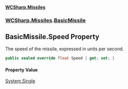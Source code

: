#### [WCSharp.Missiles](README.md 'README')
### [WCSharp.Missiles](WCSharp.Missiles.md 'WCSharp.Missiles').[BasicMissile](WCSharp.Missiles.BasicMissile.md 'WCSharp.Missiles.BasicMissile')

## BasicMissile.Speed Property

The speed of the missile, expressed in units per second.

```csharp
public sealed override float Speed { get; set; }
```

#### Property Value
[System.Single](https://docs.microsoft.com/en-us/dotnet/api/System.Single 'System.Single')